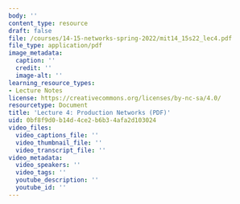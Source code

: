 ```yaml
---
body: ''
content_type: resource
draft: false
file: /courses/14-15-networks-spring-2022/mit14_15s22_lec4.pdf
file_type: application/pdf
image_metadata:
  caption: ''
  credit: ''
  image-alt: ''
learning_resource_types:
- Lecture Notes
license: https://creativecommons.org/licenses/by-nc-sa/4.0/
resourcetype: Document
title: 'Lecture 4: Production Networks (PDF)'
uid: 0bf8f9d0-b14d-4ce2-b6b3-4afa2d103024
video_files:
  video_captions_file: ''
  video_thumbnail_file: ''
  video_transcript_file: ''
video_metadata:
  video_speakers: ''
  video_tags: ''
  youtube_description: ''
  youtube_id: ''
---
```

